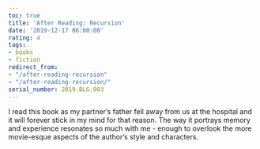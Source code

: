 ```yaml
---
toc: true
title: 'After Reading: Recursion'
date: '2019-12-17 06:00:00'
rating: 4
tags:
- books
- fiction
redirect_from:
- "/after-reading-recursion"
- "/after-reading-recursion/"
serial_number: 2019.BLG.003
---
```

I read this book as my partner’s father fell away from us at the hospital and it will forever stick in my mind for that reason. The way it portrays memory and experience resonates so much with me - enough to overlook the more movie-esque aspects of the author’s style and characters.

